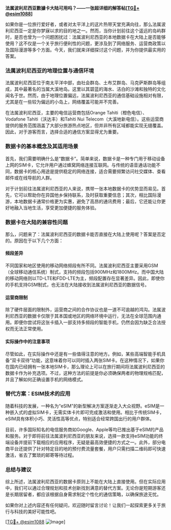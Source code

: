 **法属波利尼西亚數據卡大陆可用吗？——一张超详细的解答帖[[TG💪+ @esim1088](https://t.me/s/esim1088)]**

如果你是一位旅行爱好者，或者对太平洋上的这片热带天堂充满向往，那么法属波利尼西亚一定是你梦寐以求的目的地之一。然而，当你计划前往这个遥远的岛屿群时，是否也曾为一个问题困扰过：法属波利尼西亚的本地数据卡在大陆上是否能够使用？这不仅是一个关乎旅行便利性的问题，更涉及到了网络服务、运营商政策以及国际漫游等多个方面。今天，我们就来详细探讨这个问题，并为你提供最实用的答案。

### 法属波利尼西亚的地理位置与通信环境

法属波利尼西亚位于南太平洋中部，由社会群岛、土布艾群岛、马克萨斯群岛等组成，其中最著名的当属大溪地岛。这里以其碧蓝的海水、洁白的沙滩和独特的文化闻名于世。然而，由于地理位置偏远，法属波利尼西亚的通信基础设施相对有限，尤其是在一些较为偏远的小岛上，网络覆盖可能并不完善。

在法属波利尼西亚，主要的电信运营商包括Orange Tahiti（橙色电信）、Vodafone Tahiti（沃达丰）和Tahiti Nui Telecom（大溪地新电信）。这些运营商提供的服务范围涵盖了大部分旅游热点地区，但并非所有区域都能实现无缝覆盖。因此，对于游客而言，选择合适的通信方案显得尤为重要。

### 数据卡的基本概念及其适用场景

首先，我们需要明确什么是“数据卡”。简单来说，数据卡是一种专门用于移动设备上网的SIM卡，它允许用户通过蜂窝网络连接互联网。与传统的语音通话功能不同，数据卡的核心用途是提供稳定的网络连接，适合需要频繁访问社交媒体、查看邮件或在线导航的人群。

对于计划前往法属波利尼西亚的人来说，携带一张本地数据卡的优势显而易见。首先，它可以帮助你在异国他乡保持联系，及时获取重要信息；其次，相比国际漫游，本地数据卡通常价格更为实惠，避免了高昂的通讯费用；最后，它还能让你更好地融入当地生活，享受更加便捷的服务体验。

### 数据卡在大陆的兼容性问题

那么，问题来了：法属波利尼西亚的数据卡能否直接在大陆上使用呢？答案是否定的。原因在于以下几个方面：

#### 频段差异
不同国家和地区使用的移动网络频段有所不同。法属波利尼西亚主要采用GSM（全球移动通信系统）制式，支持的频段包括900MHz和1800MHz。而中国大陆的移动网络则以TD-LTE和FDD-LTE为主，频段配置存在显著差异。因此，即使你的手机支持GSM制式，也无法在大陆接收到法属波利尼西亚的数据信号。

#### 运营商限制
除了硬件层面的限制外，运营商之间的合作协议也是一道不可逾越的鸿沟。法属波利尼西亚的数据卡仅限于其本国或地区的网络环境中运行，无法在全球范围内通用。即便你尝试将这张卡插入一部支持多频段的智能手机，仍然会因为缺乏合法授权而无法正常使用。

#### 实际操作中的注意事项
尽管如此，在实际操作中还是有一些值得注意的地方。例如，某些高端智能手机具备“双卡双待”功能，这意味着你可以同时插入两张SIM卡。在这种情况下，如果你在国内已经拥有一张本地SIM卡，那么理论上可以在旅行期间将法属波利尼西亚的数据卡作为补充选项。不过，这种方法的前提是你必须确保两者的物理规格匹配，并且了解如何正确设置手机的网络模式。

### 替代方案：ESIM技术的应用

随着科技的发展，一种名为“eSIM”的新型解决方案逐渐走入大众视野。eSIM是一种嵌入式的虚拟SIM卡，无需实体卡片即可完成激活和使用。相比于传统SIM卡，eSIM具有体积小巧、灵活性高等优点，特别适合经常跨国出行的用户群体。

目前，许多国际知名的电信服务商如Google、Apple等均已推出基于eSIM的产品和服务。对于即将前往法属波利尼西亚的朋友来说，选择一款支持eSIM功能的终端设备并提前下载相应的应用程序，无疑是最高效便捷的方式之一。此外，部分电商平台还提供了针对特定目的地的预付费流量套餐，用户只需扫描二维码即可快速激活，省去了繁琐的邮寄等待过程。

### 总结与建议

综上所述，法属波利尼西亚的数据卡原则上不能在大陆上直接使用。但在实际应用中，我们可以通过合理规划和技术创新找到满意的替代方案。无论你是短期游客还是长期居留者，都应该根据自身需求制定个性化的通信策略，以确保旅途无忧。

如果你对上述内容还有任何疑问，欢迎随时留言讨论！让我们一起探索更多关于旅行与科技的美好可能性吧。

[[TG💪+ @esim1088](https://t.me/s/esim1088) ![Image](https://i.postimg.cc/4NQfJmqS/Snipaste-2025-05-13-00-14-12.png)]